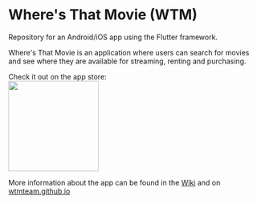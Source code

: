 # Where's That Movie (WTM)

Repository for an Android/iOS app using the Flutter framework.

Where's That Movie is an application where users can search for movies and see where they are available for streaming, renting and purchasing.

Check it out on the app store:  
<img height="180" src="https://github.com/WTMTeam/WheresThatMovie/assets/60146956/adac56d8-9ea8-4139-855b-608df0c967cf" />

More information about the app can be found in the [Wiki](../../wiki) and on [wtmteam.github.io](https://wtmteam.github.io/)
